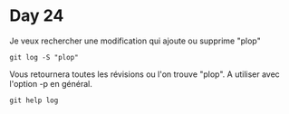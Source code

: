 # Day 24

Je veux rechercher une modification qui ajoute ou supprime "plop"

    git log -S "plop"

Vous retournera toutes les révisions ou l'on trouve "plop". A utiliser avec l'option -p en général.

    git help log
